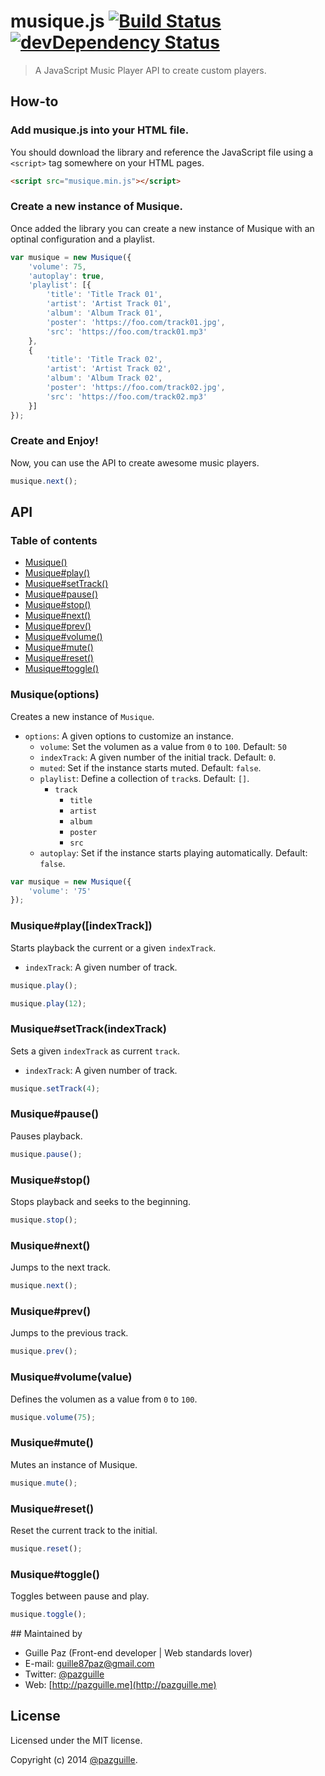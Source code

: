 # musique.js [![Build Status](https://secure.travis-ci.org/pazguille/musique.png)](http://travis-ci.org/pazguille/musique) [![devDependency Status](https://david-dm.org/pazguille/musique/dev-status.png)](https://david-dm.org/pazguille/musique#info=devDependencies)

> A JavaScript Music Player API to create custom players.

## How-to

### Add musique.js into your HTML file.
You should download the library and reference the JavaScript file using a `<script>` tag somewhere on your HTML pages.
```html
<script src="musique.min.js"></script>
```

### Create a new instance of Musique.
Once added the library you can create a new instance of Musique with an optinal configuration and a playlist.
```js
var musique = new Musique({
    'volume': 75,
    'autoplay': true,
    'playlist': [{
        'title': 'Title Track 01',
        'artist': 'Artist Track 01',
        'album': 'Album Track 01',
        'poster': 'https://foo.com/track01.jpg',
        'src': 'https://foo.com/track01.mp3'
    },
    {
        'title': 'Title Track 02',
        'artist': 'Artist Track 02',
        'album': 'Album Track 02',
        'poster': 'https://foo.com/track02.jpg',
        'src': 'https://foo.com/track02.mp3'
    }]
});
```

### Create and Enjoy!
Now, you can use the API to create awesome music players.
```js
musique.next();
```

## API

### Table of contents

- [Musique()](#musiqueoptions)
- [Musique#play()](#musiqueplayindextrack)
- [Musique#setTrack()](#musiquesettrackindextrack)
- [Musique#pause()](#musiquepause)
- [Musique#stop()](#musiquestop)
- [Musique#next()](#musiquenext)
- [Musique#prev()](#musiqueprev)
- [Musique#volume()](#musiquevolumevalue)
- [Musique#mute()](#musiquemute)
- [Musique#reset()](#musiquereset)
- [Musique#toggle()](#musiquetoggle)

### Musique(options)
Creates a new instance of `Musique`.
- `options`: A given options to customize an instance.
    - `volume`: Set the volumen as a value from `0` to `100`. Default: `50`
    - `indexTrack`: A given number of the initial track. Default: `0`.
    - `muted`: Set if the instance starts muted. Default: `false`.
    - `playlist`: Define a collection of `track`s. Default: `[]`.
        - `track`
            - `title`
            - `artist`
            - `album`
            - `poster`
            - `src`
    - `autoplay`: Set if the instance starts playing automatically. Default: `false`.

```js
var musique = new Musique({
    'volume': '75'
});
```

### Musique#play([indexTrack])
Starts playback the current or a given `indexTrack`.
- `indexTrack`: A given number of track.

```js
musique.play();
```

```js
musique.play(12);
```

### Musique#setTrack(indexTrack)
Sets a given `indexTrack` as current `track`.
- `indexTrack`: A given number of track.

```js
musique.setTrack(4);
```

### Musique#pause()
Pauses playback.

```js
musique.pause();
```

### Musique#stop()
Stops playback and seeks to the beginning.

```js
musique.stop();
```

### Musique#next()
Jumps to the next track.

```js
musique.next();
```

### Musique#prev()
Jumps to the previous track.

```js
musique.prev();
```

### Musique#volume(value)
Defines the volumen as a value from `0` to `100`.

```js
musique.volume(75);
```

### Musique#mute()
Mutes an instance of Musique.

```js
musique.mute();
```

### Musique#reset()
Reset the current track to the initial.

```js
musique.reset();
```

### Musique#toggle()
Toggles between pause and play.

```js
musique.toggle();
```

## Maintained by
- Guille Paz (Front-end developer | Web standards lover)
- E-mail: [guille87paz@gmail.com](mailto:guille87paz@gmail.com)
- Twitter: [@pazguille](http://twitter.com/pazguille)
- Web: [http://pazguille.me](http://pazguille.me)

## License
Licensed under the MIT license.

Copyright (c) 2014 [@pazguille](http://twitter.com/pazguille).
